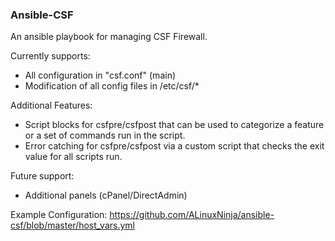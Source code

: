 ### Ansible-CSF
An ansible playbook for managing CSF Firewall.

Currently supports:
- All configuration in "csf.conf" (main)
- Modification of all config files in /etc/csf/*

Additional Features:
- Script blocks for csfpre/csfpost that can be used to categorize a feature or a set of commands run in the script.
- Error catching for csfpre/csfpost via a custom script that checks the exit value for all scripts run.

Future support:
- Additional panels (cPanel/DirectAdmin)

Example Configuration: https://github.com/ALinuxNinja/ansible-csf/blob/master/host_vars.yml
